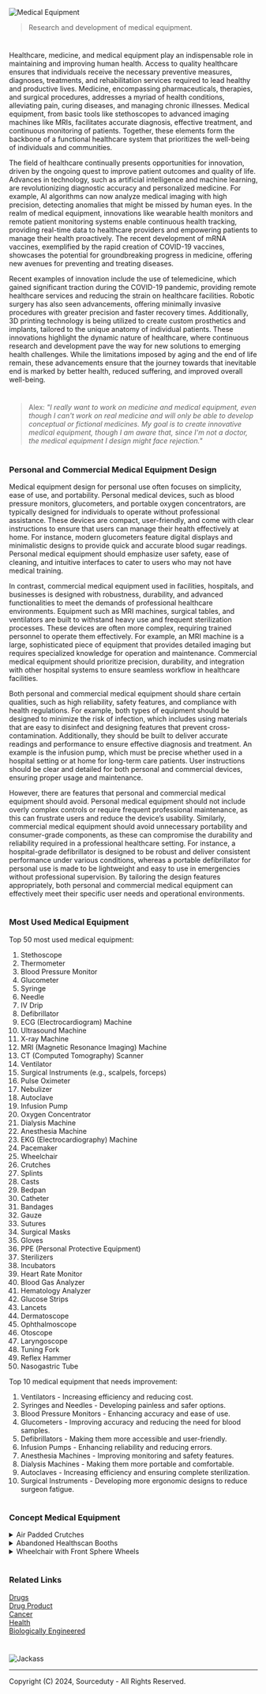 ![Medical Equipment](https://github.com/sourceduty/Medical_Equipment/assets/123030236/fe9e23c2-b15a-40a7-b6f3-779d25a0b8c5)

> Research and development of medical equipment.

#

Healthcare, medicine, and medical equipment play an indispensable role in maintaining and improving human health. Access to quality healthcare ensures that individuals receive the necessary preventive measures, diagnoses, treatments, and rehabilitation services required to lead healthy and productive lives. Medicine, encompassing pharmaceuticals, therapies, and surgical procedures, addresses a myriad of health conditions, alleviating pain, curing diseases, and managing chronic illnesses. Medical equipment, from basic tools like stethoscopes to advanced imaging machines like MRIs, facilitates accurate diagnosis, effective treatment, and continuous monitoring of patients. Together, these elements form the backbone of a functional healthcare system that prioritizes the well-being of individuals and communities.

The field of healthcare continually presents opportunities for innovation, driven by the ongoing quest to improve patient outcomes and quality of life. Advances in technology, such as artificial intelligence and machine learning, are revolutionizing diagnostic accuracy and personalized medicine. For example, AI algorithms can now analyze medical imaging with high precision, detecting anomalies that might be missed by human eyes. In the realm of medical equipment, innovations like wearable health monitors and remote patient monitoring systems enable continuous health tracking, providing real-time data to healthcare providers and empowering patients to manage their health proactively. The recent development of mRNA vaccines, exemplified by the rapid creation of COVID-19 vaccines, showcases the potential for groundbreaking progress in medicine, offering new avenues for preventing and treating diseases.

Recent examples of innovation include the use of telemedicine, which gained significant traction during the COVID-19 pandemic, providing remote healthcare services and reducing the strain on healthcare facilities. Robotic surgery has also seen advancements, offering minimally invasive procedures with greater precision and faster recovery times. Additionally, 3D printing technology is being utilized to create custom prosthetics and implants, tailored to the unique anatomy of individual patients. These innovations highlight the dynamic nature of healthcare, where continuous research and development pave the way for new solutions to emerging health challenges. While the limitations imposed by aging and the end of life remain, these advancements ensure that the journey towards that inevitable end is marked by better health, reduced suffering, and improved overall well-being.

#

> Alex: *"I really want to work on medicine and medical equipment, even though I can't work on real medicine and will only be able to develop conceptual or fictional medicines. My goal is to create innovative medical equipment, though I am aware that, since I'm not a doctor, the medical equipment I design might face rejection."*

#

### Personal and Commercial Medical Equipment Design

Medical equipment design for personal use often focuses on simplicity, ease of use, and portability. Personal medical devices, such as blood pressure monitors, glucometers, and portable oxygen concentrators, are typically designed for individuals to operate without professional assistance. These devices are compact, user-friendly, and come with clear instructions to ensure that users can manage their health effectively at home. For instance, modern glucometers feature digital displays and minimalistic designs to provide quick and accurate blood sugar readings. Personal medical equipment should emphasize user safety, ease of cleaning, and intuitive interfaces to cater to users who may not have medical training.

In contrast, commercial medical equipment used in facilities, hospitals, and businesses is designed with robustness, durability, and advanced functionalities to meet the demands of professional healthcare environments. Equipment such as MRI machines, surgical tables, and ventilators are built to withstand heavy use and frequent sterilization processes. These devices are often more complex, requiring trained personnel to operate them effectively. For example, an MRI machine is a large, sophisticated piece of equipment that provides detailed imaging but requires specialized knowledge for operation and maintenance. Commercial medical equipment should prioritize precision, durability, and integration with other hospital systems to ensure seamless workflow in healthcare facilities.

Both personal and commercial medical equipment should share certain qualities, such as high reliability, safety features, and compliance with health regulations. For example, both types of equipment should be designed to minimize the risk of infection, which includes using materials that are easy to disinfect and designing features that prevent cross-contamination. Additionally, they should be built to deliver accurate readings and performance to ensure effective diagnosis and treatment. An example is the infusion pump, which must be precise whether used in a hospital setting or at home for long-term care patients. User instructions should be clear and detailed for both personal and commercial devices, ensuring proper usage and maintenance.

However, there are features that personal and commercial medical equipment should avoid. Personal medical equipment should not include overly complex controls or require frequent professional maintenance, as this can frustrate users and reduce the device’s usability. Similarly, commercial medical equipment should avoid unnecessary portability and consumer-grade components, as these can compromise the durability and reliability required in a professional healthcare setting. For instance, a hospital-grade defibrillator is designed to be robust and deliver consistent performance under various conditions, whereas a portable defibrillator for personal use is made to be lightweight and easy to use in emergencies without professional supervision. By tailoring the design features appropriately, both personal and commercial medical equipment can effectively meet their specific user needs and operational environments.

#
### Most Used Medical Equipment

Top 50 most used medical equipment:

1. Stethoscope
2. Thermometer
3. Blood Pressure Monitor
4. Glucometer
5. Syringe
6. Needle
7. IV Drip
8. Defibrillator
9. ECG (Electrocardiogram) Machine
10. Ultrasound Machine
11. X-ray Machine
12. MRI (Magnetic Resonance Imaging) Machine
13. CT (Computed Tomography) Scanner
14. Ventilator
15. Surgical Instruments (e.g., scalpels, forceps)
16. Pulse Oximeter
17. Nebulizer
18. Autoclave
19. Infusion Pump
20. Oxygen Concentrator
21. Dialysis Machine
22. Anesthesia Machine
23. EKG (Electrocardiography) Machine
24. Pacemaker
25. Wheelchair
26. Crutches
27. Splints
28. Casts
29. Bedpan
30. Catheter
31. Bandages
32. Gauze
33. Sutures
34. Surgical Masks
35. Gloves
36. PPE (Personal Protective Equipment)
37. Sterilizers
38. Incubators
39. Heart Rate Monitor
40. Blood Gas Analyzer
41. Hematology Analyzer
42. Glucose Strips
43. Lancets
44. Dermatoscope
45. Ophthalmoscope
46. Otoscope
47. Laryngoscope
48. Tuning Fork
49. Reflex Hammer
50. Nasogastric Tube

Top 10 medical equipment that needs improvement:

1. Ventilators - Increasing efficiency and reducing cost.
2. Syringes and Needles - Developing painless and safer options.
3. Blood Pressure Monitors - Enhancing accuracy and ease of use.
4. Glucometers - Improving accuracy and reducing the need for blood samples.
5. Defibrillators - Making them more accessible and user-friendly.
6. Infusion Pumps - Enhancing reliability and reducing errors.
7. Anesthesia Machines - Improving monitoring and safety features.
8. Dialysis Machines - Making them more portable and comfortable.
9. Autoclaves - Increasing efficiency and ensuring complete sterilization.
10. Surgical Instruments - Developing more ergonomic designs to reduce surgeon fatigue.

#
### Concept Medical Equipment

<details><summary>Air Padded Crutches</summary>
<br>

![Concept Airbag Crutches](https://github.com/sourceduty/Medical_Equipment/assets/123030236/eebbd79e-99b8-426b-b872-2f457dc21234)

These innovative medical crutches represent a significant improvement in patient comfort by incorporating air-filled cushion pads to support the underarm area. Traditional crutches often cause discomfort and even pain due to the hard, unyielding materials used in their design. The new air cushion feature aims to mitigate these issues by providing a softer, more flexible support system. This adjustment can potentially reduce the risk of bruising and nerve damage, common problems for long-term crutch users.

The design of these crutches is both functional and ergonomic. The air-filled cushions conform to the shape of the user's underarms, distributing pressure more evenly and reducing localized stress points. This can make a substantial difference for individuals who rely on crutches for extended periods, offering a more pleasant and less painful experience. The cushions are likely made from durable materials that can withstand repeated use without losing their shape or support capabilities.

Furthermore, the adjustable nature of the crutches ensures they can be customized to fit a variety of users, from children to adults. This adaptability is crucial in medical equipment, where one-size-fits-all solutions are rarely effective. The air cushion pads themselves may be adjustable in firmness, allowing users to tailor the level of support to their personal comfort needs. This feature not only enhances comfort but also promotes proper posture and alignment, which is essential for preventing secondary injuries.

The aesthetic design of these crutches is also worth noting. They combine a sleek, modern look with practical functionality. The air cushions are seamlessly integrated into the overall structure, maintaining a professional and appealing appearance. This can have a positive psychological impact on users, who may feel more confident and less self-conscious using equipment that looks advanced and thoughtfully designed.

In summary, these concept medical crutches with air-filled cushion pads represent a significant advancement in assistive mobility devices. By prioritizing user comfort and incorporating adjustable, ergonomic features, they address many of the common issues associated with traditional crutches. These improvements not only enhance the user experience but also promote better health outcomes by reducing the risk of injury and discomfort.

<br>
</details>
<details><summary>Abandoned Healthscan Booths</summary>
<br>

![Healthscan](https://github.com/sourceduty/Medical_Equipment/assets/123030236/33cc2206-c869-4b86-942d-c533b88f8edb)

Outdated and abandoned Healthscan medical booths, once hailed as a revolutionary advancement in public health technology, now stand as silent relics of a bygone era. These booths were originally installed in urban areas to provide convenient, automated health check-ups, aimed at reducing the burden on traditional healthcare facilities and ensuring timely diagnosis for a range of medical conditions. With their ability to measure vital signs, perform basic diagnostic tests, and offer preliminary health advice, Healthscan booths were seen as a significant step towards accessible healthcare for all, particularly in densely populated areas where medical services were often stretched thin.

However, over time, the promise of these booths began to fade. Technological advancements rapidly outpaced the capabilities of the Healthscan systems, rendering them obsolete. The machines, once cutting-edge, could no longer keep up with the increasing demands for more sophisticated diagnostics and integration with modern healthcare systems. Furthermore, issues with maintenance and reliability plagued the booths. Many fell into disrepair as the companies responsible for their upkeep either went out of business or shifted their focus to more profitable ventures. Graffiti, vandalism, and general neglect became common sights on these once-pristine structures, further deterring potential users.

The abandonment of Healthscan booths also reflects a broader societal shift in the approach to healthcare technology. The rise of wearable health devices, telemedicine, and mobile health apps has transformed the landscape, offering more personalized and continuous health monitoring solutions. These modern technologies provide real-time data and seamless communication with healthcare providers, something the static and limited Healthscan booths could never achieve. As a result, the fixed-location model of health booths became redundant in the face of more versatile and user-friendly options that fit into the palm of a hand.

Despite their current state, these booths serve as a poignant reminder of the rapid pace of technological change and the challenges of sustaining public health infrastructure in a constantly evolving digital age. They symbolize the gap between innovation and implementation, where even the most promising solutions can quickly become outdated. As urban artifacts, they prompt reflection on how future health technologies might avoid similar fates and better adapt to the dynamic needs of society. The story of the Healthscan booths underscores the importance of ongoing innovation, adaptability, and maintenance in the quest to make healthcare truly accessible and effective for all.

<br>
</details>
<details><summary>Wheelchair with Front Sphere Wheels</summary>
<br>

![Modern Wheelchair with Front Sphere Wheels](https://github.com/sourceduty/Medical_Equipment/assets/123030236/67893884-d5b0-4cec-98d6-7a539055fb8b)

The conceptual modern wheelchair depicted in the image presents a sleek, futuristic design that marries functionality with aesthetics. One of the standout features is the use of front sphere wheels, a notable departure from traditional wheelchair design. These spherical wheels likely offer enhanced maneuverability, allowing the user to navigate tight spaces with greater ease. The design suggests a commitment to improving user experience through innovation, making everyday activities more accessible and comfortable for wheelchair users.

The wheelchair's frame is constructed from what appears to be a lightweight, yet robust metal, possibly aluminum or titanium, ensuring durability without sacrificing portability. The minimalist design, characterized by smooth curves and a polished finish, exudes a modern aesthetic that is both stylish and practical. The seat and backrest are padded, providing ergonomic support to enhance comfort during extended use. This thoughtful approach to design indicates a deep understanding of the user’s needs, focusing on both physical support and mobility.

Incorporating advanced technology, the wheelchair's wheels appear to be equipped with electric hubs or motors, indicated by the glowing blue elements at the center of the wheels. This suggests that the wheelchair could be powered, offering additional assistance to the user, especially useful in navigating inclines or long distances. The integration of such technology points towards a future where mobility devices are not only more efficient but also smarter, potentially featuring capabilities like automatic braking, speed control, and connectivity with other smart devices.

Overall, this modern wheelchair design represents a significant step forward in mobility aid technology. It combines cutting-edge materials and innovative design with user-centric features to create a product that enhances the quality of life for its users. By focusing on both functionality and aesthetics, it challenges traditional perceptions of wheelchairs, positioning them as not only medical devices but also as products of thoughtful engineering and design. This conceptual model serves as an exciting glimpse into the future of mobility solutions, promising greater independence and ease of use for individuals with mobility challenges.

<br>
</details>

#
### Related Links

[Drugs](https://github.com/sourceduty/Drugs)
<br>
[Drug Product](https://github.com/sourceduty/Drug_Product)
<br>
[Cancer](https://github.com/sourceduty/Cancer)
<br>
[Health](https://github.com/sourceduty/Health)
<br>
[Biologically Engineered](https://github.com/sourceduty/Biologically_Engineered)

#

![Jackass](https://github.com/sourceduty/Medical_Equipment/assets/123030236/1a8da4e6-3933-427b-9724-895fbd8e0a85)

***
Copyright (C) 2024, Sourceduty - All Rights Reserved.
